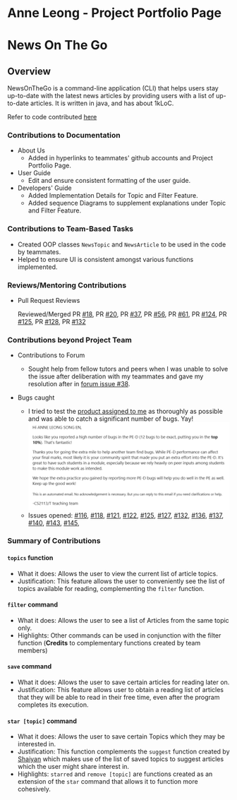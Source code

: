 # Anne Leong - Project Portfolio Page
# News On The Go
## Overview
NewsOnTheGo is a command-line application (CLI) that helps users stay up-to-date with the latest news articles by
providing users with a list of up-to-date articles. It is written in java, and has about 1kLoC.

Refer to code contributed [here](https://nus-cs2113-ay2324s2.github.io/tp-dashboard/?search=anneleong&breakdown=true)

### Contributions to Documentation
- About Us
  - Added in hyperlinks to teammates' github accounts and Project Portfolio Page.
- User Guide
  - Edit and ensure consistent formatting of the user guide.
- Developers' Guide
  - Added Implementation Details for Topic and Filter Feature.
  - Added sequence Diagrams to supplement explanations under Topic and Filter Feature.

### Contributions to Team-Based Tasks
- Created OOP classes `NewsTopic` and `NewsArticle` to be used in the code by teammates.
- Helped to ensure UI is consistent amongst various functions implemented.

### Reviews/Mentoring Contributions
- Pull Request Reviews
  
  Reviewed/Merged PR [#18](https://github.com/AY2324S2-CS2113-T12-1/tp/pull/18),
PR [#20](https://github.com/AY2324S2-CS2113-T12-1/tp/pull/20),
PR [#37](https://github.com/AY2324S2-CS2113-T12-1/tp/pull/37),
PR [#56](https://github.com/AY2324S2-CS2113-T12-1/tp/pull/56),
PR [#61](https://github.com/AY2324S2-CS2113-T12-1/tp/pull/61),
PR [#124](https://github.com/AY2324S2-CS2113-T12-1/tp/pull/124),
PR [#125](https://github.com/AY2324S2-CS2113-T12-1/tp/pull/125),
PR [#128](https://github.com/AY2324S2-CS2113-T12-1/tp/pull/128),
PR [#132](https://github.com/AY2324S2-CS2113-T12-1/tp/pull/132)

### Contributions beyond Project Team

- Contributions to Forum
  - Sought help from fellow tutors and peers when I was unable to solve the issue after deliberation with my teammates 
  and gave my resolution after in [forum issue #38](https://github.com/nus-cs2113-AY2324S2/forum/issues/38).

- Bugs caught
  - I tried to test the [product assigned to me](https://github.com/AY2324S2-CS2113-F15-2/tp) as thoroughly as possible 
  and was able to catch a significant number of bugs. Yay!
  ![img.png](anneleong_PPP_contribution.png)
  - Issues opened: [#116](https://github.com/AY2324S2-CS2113-F15-2/tp/issues/116), 
  [#118](https://github.com/AY2324S2-CS2113-F15-2/tp/issues/118), 
  [#121](https://github.com/AY2324S2-CS2113-F15-2/tp/issues/121),
  [#122](https://github.com/AY2324S2-CS2113-F15-2/tp/issues/122),
  [#125](https://github.com/AY2324S2-CS2113-F15-2/tp/issues/125),
  [#127](https://github.com/AY2324S2-CS2113-F15-2/tp/issues/127),
  [#132](https://github.com/AY2324S2-CS2113-F15-2/tp/issues/132),
  [#136](https://github.com/AY2324S2-CS2113-F15-2/tp/issues/136),
  [#137](https://github.com/AY2324S2-CS2113-F15-2/tp/issues/137),
  [#140](https://github.com/AY2324S2-CS2113-F15-2/tp/issues/140),
  [#143](https://github.com/AY2324S2-CS2113-F15-2/tp/issues/143),
  [#145](https://github.com/AY2324S2-CS2113-F15-2/tp/issues/145),

### Summary of Contributions
#### `topics` function
- What it does: Allows the user to view the current list of article topics.
- Justification: This feature allows the user to conveniently see the list of topics available for reading, 
complementing the `filter` function.
#### `filter` command
- What it does: Allows the user to see a list of Articles from the same topic only.
- Highlights: Other commands can be used in conjunction with the filter function (**Credits** to complementary functions
created by team members)
#### `save` command
- What it does: Allows the user to save certain articles for reading later on.
- Justification: This feature allows user to obtain a reading list of articles that they will be able to read in their 
free time, even after the program completes its execution.
#### `star [topic]` command
- What it does: Allows the user to save certain Topics which they may be interested in.
- Justification: This function complements the `suggest` function created by [Shaiyan](AhmedShaiyan.md) which makes use 
of the list of saved topics to suggest articles which the user might share interest in.
- Highlights: `starred` and `remove [topic]` are functions created as an extension of the `star` command that allows it 
to function more cohesively.